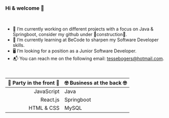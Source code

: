 ### Hi & welcome :sunflower:
</br>

- 🔭 I’m currently working on different projects with a focus on Java & Springboot, consider my github under 🚧construction🚧.
- 🌱 I’m currently learning at BeCode to sharpen my Software Developer skills.
- 🖥️ I’m looking for a position as a Junior Software Developer.
- 📬 You can reach me on the following email: tessebogers@hotmail.com.

</br>
 
| 🎊 Party in the front 🎊 | 🤓 Business at the back 🤓 |
|-----:|-----------|
| JavaScript| Java|
| React.js | Springboot|
| HTML & CSS | MySQL |

